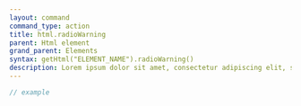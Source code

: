 ```yaml
---
layout: command
command_type: action
title: html.radioWarning
parent: Html element
grand_parent: Elements
syntax: getHtml("ELEMENT_NAME").radioWarning()
description: Lorem ipsum dolor sit amet, consectetur adipiscing elit, sed do eiusmod tempor incididunt ut labore et dolore magna aliqua. Ut enim ad minim veniam, quis nostrud exercitation ullamco laboris nisi ut aliquip ex ea commodo consequat.
---
```


```javascript
// example
```